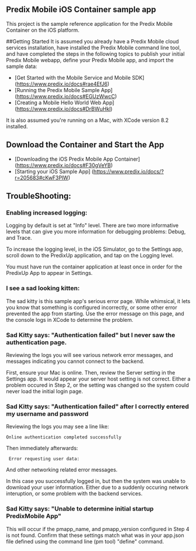 ## Predix Mobile iOS Container sample app

This project is the sample reference application for the Predix Mobile Container on the iOS platform.
 
##Getting Started
It is assumed you already have a Predix Mobile cloud services installation, have installed the Predix Mobile command line tool, and have completed the steps in the following topics to publish your initial Predix Mobile webapp, define your Predix Mobile app, and import the sample data:

* [Get Started with the Mobile Service and Mobile SDK] (https://www.predix.io/docs#rae4EfJ6) 
* [Running the Predix Mobile Sample App] (https://www.predix.io/docs#EGUzWwcC)
* [Creating a Mobile Hello World Web App] (https://www.predix.io/docs#DrBWuHkl) 

It is also assumed you're running on a Mac, with XCode version 8.2 installed.

## Download the Container and Start the App

* [Downloading the iOS Predix Mobile App Container] (https://www.predix.io/docs#F30gVeYB)
* [Starting your iOS Sample App] (https://www.predix.io/docs/?r=205683#cKwF3PlW)


## TroubleShooting:

### Enabling increased logging:

Logging by default is set at "Info" level. There are two more informative levels that can give you more information for debugging problems: Debug, and Trace.

To increase the logging level, in the iOS Simulator, go to the Settings app, scroll down to the PredixUp application, and tap on the Logging level.

You must have run the container application at least once in order for the PredixUp App to appear in Settings.

### I see a sad looking kitten:

The sad kitty is this sample app's serious error page. While whimsical, it lets you know that something is configured incorrectly, or some other error prevented the app from starting. Use the error message on this page, and the console logs in XCode to determine the problem.

### Sad Kitty says: "Authentication failed" but I never saw the authentication page.

Reviewing the logs you will see various network error messages, and messages indicating you cannot connect to the backend.

First, ensure your Mac is online. Then, review the Server setting in the Settings app. It would appear your server host setting is not correct. Either a problem occured in Step 2, or the setting was changed so the system could never load the initial login page.

### Sad Kitty says: "Authentication failed" after I correctly entered my username and password

Reviewing the logs you may see a line like:

    Online authentication completed successfully

Then immediately afterwards:

     Error requesting user data:

And other networking related error messages.

In this case you successfully logged in, but then the system was unable to download your user information. Either due to a suddenly occuring network interuption, or some problem with the backend services.

### Sad Kitty says: "Unable to determine initial startup PredixMobile App"

This will occur if the pmapp_name, and pmapp_version configured in Step 4 is not found. Confirm that these settings match what was in your app.json file defined using the command line (pm tool) "define" command.




